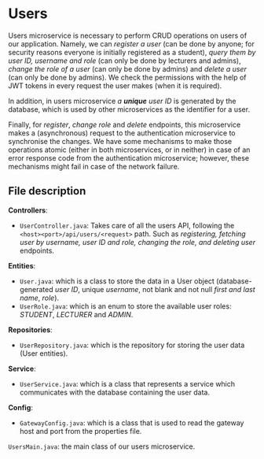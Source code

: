 # Users
<!Insert here a short description what your microservice is for and what the different users can do.>
Users microservice is necessary to perform CRUD operations on users of our application.
Namely, we can _register a user_ (can be done by anyone; for security reasons everyone is initially registered as a student), _query them by user ID, username and role_ (can only be done by lecturers and admins), _change the role of a user_ (can only be done by admins) and _delete a user_ (can only be done by admins).
We check the permissions with the help of JWT tokens in every request the user makes (when it is required).

In addition, in users microservice _a **unique** user ID_ is generated by the database, which is used by other microservices as the identifier for a user.

Finally, for _register_, _change role_ and _delete_ endpoints, this microservice makes a (asynchronous) request to the authentication microservice to synchronise the changes. We have some mechanisms to make those operations atomic (either in both microservices, or in neither) in case of an error response code from the authentication microservice; however, these mechanisms might fail in case of the network failure.

## File description
<!Insert here a short description of the purpose of each file in your microservice.>
**Controllers**:
- ```UserController.java```: Takes care of all the users API, following the ```<host><port>/api/users/<request>``` path. Such as _registering, fetching user by username, user ID and role, changing the role, and deleting user_ endpoints.

**Entities**:
- ```User.java```: which is a class to store the data in a User object (database-generated _user ID_, unique _username_, not blank and not null _first and last name_, _role_).
- ```UserRole.java```: which is an enum to store the available user roles: _STUDENT_, _LECTURER_ and _ADMIN_.

**Repositories**:
- ```UserRepository.java```: which is the repository for storing the user data (User entities).

**Service**:
- ```UserService.java```: which is a class that represents a service which communicates with the database containing the user data.

**Config**:
- ```GatewayConfig.java```: which is a class that is used to read the gateway host and port from the properties file.

```UsersMain.java```: the main class of our users microservice.